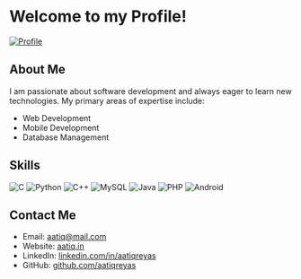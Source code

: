 <!DOCTYPE html>
<html lang="en">
<head>
  <title>My Profile</title>
</head>
<body>

  <div id="header">
    <h1>Welcome to my Profile!</h1>
    <a href="https://x.com/aatiqreyas" target="_blank">
      <img id="profile-img" src="https://img.shields.io/badge/aatiqreyas-black?style=for-the-badge&logo=x" alt="Profile">
    </a>
  </div>

  <div id="about-me">
    <h2>About Me</h2>
    <p>I am passionate about software development and always eager to learn new technologies. My primary areas of expertise include:</p>
    <ul>
      <li>Web Development</li>
      <li>Mobile Development</li>
      <li>Database Management</li>
    </ul>
  </div>

  <div id="skills">
    <h2>Skills</h2>
    <p>
      <img class="skill-badge" src="https://img.shields.io/badge/C-black?style=for-the-badge&logo=c" alt="C">
      <img class="skill-badge" src="https://img.shields.io/badge/Python-black?style=for-the-badge&logo=python" alt="Python">
      <img class="skill-badge" src="https://img.shields.io/badge/C++-black?style=for-the-badge&logo=c%2B%2B" alt="C++">
      <img class="skill-badge" src="https://img.shields.io/badge/MySQL-black?style=for-the-badge&logo=mysql" alt="MySQL">
      <img class="skill-badge" src="https://img.shields.io/badge/Java-black?style=for-the-badge&logo=openjdk" alt="Java">
      <img class="skill-badge" src="https://img.shields.io/badge/PHP-black?style=for-the-badge&logo=php" alt="PHP">
      <img class="skill-badge" src="https://img.shields.io/badge/Android-black?style=for-the-badge&logo=android" alt="Android">
    </p>
  </div>

  <div id="contact">
    <h2>Contact Me</h2>
    <ul>
      <li>Email: <a href="mailto:aatiq@mail.com">aatiq@mail.com</a></li>
      <li>Website: <a href="https://aatiq.in">aatiq.in</a></li>
      <li>LinkedIn: <a href="https://linkedin.com/in/aatiqreyas">linkedin.com/in/aatiqreyas</a></li>
      <li>GitHub: <a href="https://github.com/aatiqreyas">github.com/aatiqreyas</a></li>
    </ul>
  </div>

</body>
</html>
